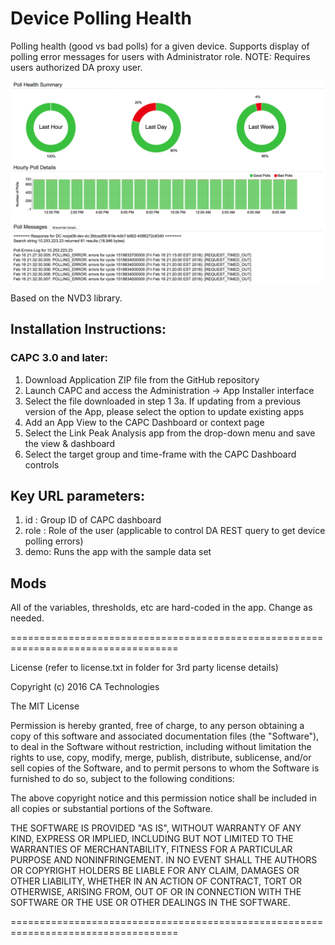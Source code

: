 # Device Polling Health

Polling health (good vs bad polls) for a given device. Supports display of polling error messages for users with Administrator role. NOTE: Requires users authorized DA proxy user.

![Illustration of the Device Polling Health App](screenshot.png)

Based on the NVD3 library.

## Installation Instructions:

### CAPC 3.0 and later:
1. Download Application ZIP file from the GitHub repository
2. Launch CAPC and access the Administration -> App Installer interface 
3. Select the file downloaded in step 1
   3a. If updating from a previous version of the App, please select the option to update existing apps
4. Add an App View to the CAPC Dashboard or context page
5. Select the Link Peak Analysis app from the drop-down menu and save the view & dashboard
6. Select the target group and time-frame with the CAPC Dashboard controls

## Key URL parameters:
1. id : Group ID of CAPC dashboard
2. role : Role of the user (applicable to control DA REST query to get device polling errors)
4. demo: Runs the app with the sample data set

## Mods

All of the variables, thresholds, etc are hard-coded in the app. Change as needed.

===================================================================================

License (refer to license.txt in folder for 3rd party license details)

Copyright (c) 2016 CA Technologies
 
The MIT License

Permission is hereby granted, free of charge, to any person obtaining a copy of this software and associated documentation files (the "Software"), to deal in the Software without restriction, including without limitation the rights to use, copy, modify, merge, publish, distribute, sublicense, and/or sell copies of the Software, and to permit persons to whom the Software is furnished to do so, subject to the following conditions:
 
The above copyright notice and this permission notice shall be included in all copies or substantial portions of the Software.
 
THE SOFTWARE IS PROVIDED "AS IS", WITHOUT WARRANTY OF ANY KIND, EXPRESS OR
IMPLIED, INCLUDING BUT NOT LIMITED TO THE WARRANTIES OF MERCHANTABILITY,
FITNESS FOR A PARTICULAR PURPOSE AND NONINFRINGEMENT. IN NO EVENT SHALL THE
AUTHORS OR COPYRIGHT HOLDERS BE LIABLE FOR ANY CLAIM, DAMAGES OR OTHER
LIABILITY, WHETHER IN AN ACTION OF CONTRACT, TORT OR OTHERWISE, ARISING FROM,
OUT OF OR IN CONNECTION WITH THE SOFTWARE OR THE USE OR OTHER DEALINGS IN
THE SOFTWARE.

===================================================================================
